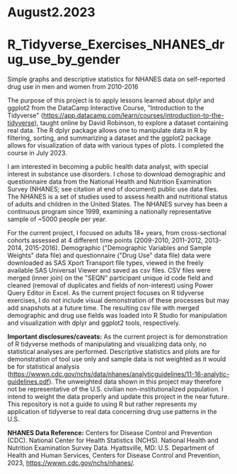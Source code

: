 # August2.2023
# R_Tidyverse_Exercises_NHANES_drug_use_by_gender
Simple graphs and descriptive statistics for NHANES data on self-reported drug use in men and women from 2010-2016

The purpose of this project is to apply lessons learned about dplyr and ggplot2 from the DataCamp Interactive Course, "Introduction to the Tidyverse" (https://app.datacamp.com/learn/courses/introduction-to-the-tidyverse), taught online by David Robinson, to explore a dataset containing real data. The R dplyr package allows one to manipulate data in R by filtering, sorting, and summarizing a dataset and the ggplot2 package allows for visualization of data with various types of plots. I completed the course in July 2023.

I am interested in becoming a public health data analyst, with special interest in substance use disorders. I chose to download demographic and questionnaire data from the National Health and Nutrition Examination Survey (NHANES; see citation at end of document) public use data files. The NHANES is a set of studies used to assess health and nutritional status of adults and children in the United States. The NHANES survey has been a continuous program since 1999, examining a nationally representative sample of ~5000 people per year.

For the current project, I focused on adults 18+ years, from cross-sectional cohorts assessed at 4 different time points (2009-2010, 2011-2012, 2013-2014, 2015-2016). Demographic ("Demographic Variables and Sample Weights" data file) and questionnaire ("Drug Use" data file) data were downloaded as SAS Xport Transport file types, viewed in the freely available SAS Universal Viewer and saved as csv files. CSV files were merged (inner join) on the "SEQN" participant unique id code field and cleaned (removal of duplicates and fields of non-interest) using Power Query Editor in Excel. As the current project focuses on R tidyverse exercises, I do not include visual demonstration of these processes but may add snapshots at a future time. The resulting csv file with merged demographic and drug use fields was loaded into R Studio for manipulation and visualization with dplyr and ggplot2 tools, respectively. 

**Important disclosures/caveats:** As the current project is for demonstration of R tidyverse methods of manipulating and visualizing data only, no statistical analyses are performed. Descriptive statistics and plots are for demonstration of tool use only and sample data is not weighted as it would be for statistical analysis (https://wwwn.cdc.gov/nchs/data/nhanes/analyticguidelines/11-16-analytic-guidelines.pdf). The unweighted data shown in this project may therefore not be representative of the U.S. civilian non-institutionalized population.  I intend to weight the data properly and update this project in the near future. This repository is not a guide to using R but rather represents my application of tidyverse to real data concerning drug use patterns in the U.S.

**NHANES Data Reference:**
Centers for Disease Control and Prevention (CDC). National Center for Health Statistics (NCHS). National Health and Nutrition Examination Survey Data. Hyattsville, MD: U.S. Department of Health and Human Services, Centers for Disease Control and Prevention, 2023, https://wwwn.cdc.gov/nchs/nhanes/.
